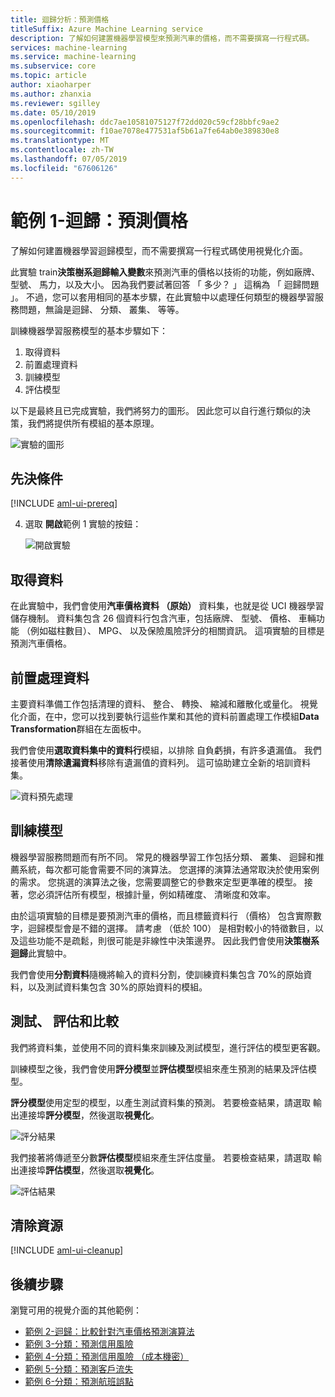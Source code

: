 ```yaml
---
title: 迴歸分析：預測價格
titleSuffix: Azure Machine Learning service
description: 了解如何建置機器學習模型來預測汽車的價格，而不需要撰寫一行程式碼。
services: machine-learning
ms.service: machine-learning
ms.subservice: core
ms.topic: article
author: xiaoharper
ms.author: zhanxia
ms.reviewer: sgilley
ms.date: 05/10/2019
ms.openlocfilehash: ddc7ae10581075127f72dd020c59cf28bbfc9ae2
ms.sourcegitcommit: f10ae7078e477531af5b61a7fe64ab0e389830e8
ms.translationtype: MT
ms.contentlocale: zh-TW
ms.lasthandoff: 07/05/2019
ms.locfileid: "67606126"
---
```

# <a name="sample-1---regression-predict-price"></a>範例 1-迴歸：預測價格

了解如何建置機器學習迴歸模型，而不需要撰寫一行程式碼使用視覺化介面。

此實驗 train**決策樹系迴歸輸入變數**來預測汽車的價格以技術的功能，例如廠牌、 型號、 馬力，以及大小。 因為我們要試著回答 「 多少？ 」 這稱為 「 迴歸問題 」。 不過，您可以套用相同的基本步驟，在此實驗中以處理任何類型的機器學習服務問題，無論是迴歸、 分類、 叢集、 等等。

訓練機器學習服務模型的基本步驟如下：

1. 取得資料
1. 前置處理資料
1. 訓練模型
1. 評估模型

以下是最終且已完成實驗，我們將努力的圖形。 因此您可以自行進行類似的決策，我們將提供所有模組的基本原理。

![實驗的圖形](media/ui-sample-regression-predict-automobile-price-basic/overall-graph.png)

## <a name="prerequisites"></a>先決條件

[!INCLUDE [aml-ui-prereq](../../../includes/aml-ui-prereq.md)]

4. 選取 **開啟**範例 1 實驗的按鈕：

    ![開啟實驗](media/ui-sample-regression-predict-automobile-price-basic/open-sample1.png)

## <a name="get-the-data"></a>取得資料

在此實驗中，我們會使用**汽車價格資料 （原始）** 資料集，也就是從 UCI 機器學習儲存機制。 資料集包含 26 個資料行包含汽車，包括廠牌、 型號、 價格、 車輛功能 （例如磁柱數目）、 MPG、 以及保險風險評分的相關資訊。 這項實驗的目標是預測汽車價格。

## <a name="pre-process-the-data"></a>前置處理資料

主要資料準備工作包括清理的資料、 整合、 轉換、 縮減和離散化或量化。 視覺化介面，在中，您可以找到要執行這些作業和其他的資料前置處理工作模組**Data Transformation**群組在左面板中。

我們會使用**選取資料集中的資料行**模組，以排除 自負虧損，有許多遺漏值。 我們接著使用**清除遺漏資料**移除有遺漏值的資料列。 這可協助建立全新的培訓資料集。

![資料預先處理](./media/ui-sample-regression-predict-automobile-price-basic/data-processing.png)

## <a name="train-the-model"></a>訓練模型

機器學習服務問題而有所不同。 常見的機器學習工作包括分類、 叢集、 迴歸和推薦系統，每次都可能會需要不同的演算法。 您選擇的演算法通常取決於使用案例的需求。 您挑選的演算法之後，您需要調整它的參數來定型更準確的模型。 接著，您必須評估所有模型，根據計量，例如精確度、 清晰度和效率。

由於這項實驗的目標是要預測汽車的價格，而且標籤資料行 （價格） 包含實際數字，迴歸模型會是不錯的選擇。 請考慮 （低於 100） 是相對較小的特徵數目，以及這些功能不是疏鬆，則很可能是非線性中決策邊界。 因此我們會使用**決策樹系迴歸**此實驗中。

我們會使用**分割資料**隨機將輸入的資料分割，使訓練資料集包含 70%的原始資料，以及測試資料集包含 30%的原始資料的模組。

## <a name="test-evaluate-and-compare"></a>測試、 評估和比較

 我們將資料集，並使用不同的資料集來訓練及測試模型，進行評估的模型更客觀。

訓練模型之後，我們會使用**評分模型**並**評估模型**模組來產生預測的結果及評估模型。

**評分模型**使用定型的模型，以產生測試資料集的預測。 若要檢查結果，請選取 輸出連接埠**評分模型**，然後選取**視覺化**。

![評分結果](./media/ui-sample-regression-predict-automobile-price-basic/score-result.png)

我們接著將傳遞至分數**評估模型**模組來產生評估度量。 若要檢查結果，請選取 輸出連接埠**評估模型**，然後選取**視覺化**。

![評估結果](./media/ui-sample-regression-predict-automobile-price-basic/evaluate-result.png)

## <a name="clean-up-resources"></a>清除資源

[!INCLUDE [aml-ui-cleanup](../../../includes/aml-ui-cleanup.md)]

## <a name="next-steps"></a>後續步驟

瀏覽可用的視覺介面的其他範例：

- [範例 2-迴歸：比較針對汽車價格預測演算法](ui-sample-regression-predict-automobile-price-compare-algorithms.md)
- [範例 3-分類：預測信用風險](ui-sample-classification-predict-credit-risk-basic.md)
- [範例 4-分類：預測信用風險 （成本機密）](ui-sample-classification-predict-credit-risk-cost-sensitive.md)
- [範例 5-分類：預測客戶流失](ui-sample-classification-predict-churn.md)
- [範例 6-分類：預測航班誤點](ui-sample-classification-predict-flight-delay.md)